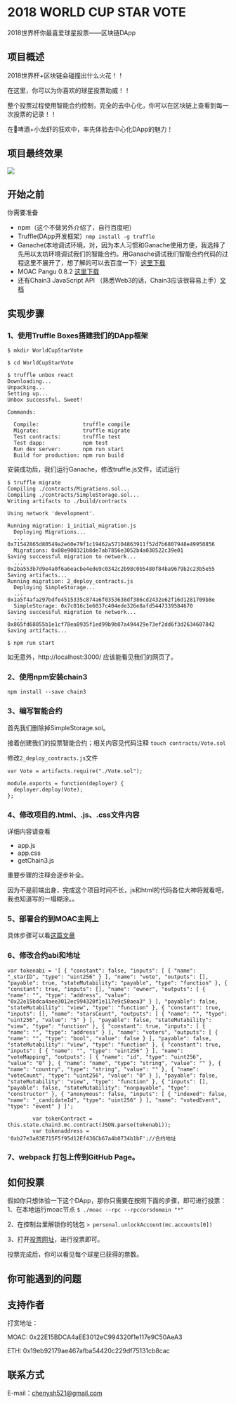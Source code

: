 # 2018 WORLD CUP STAR VOTE
2018世界杯你最喜爱球星投票——区块链DApp

## 项目概述
2018世界杯+区块链会碰撞出什么火花！！

在这里，你可以为你喜欢的球星投票助威！！

整个投票过程使用智能合约控制，完全的去中心化，你可以在区块链上查看到每一次投票的记录！！

在🍺啤酒+小龙虾的狂欢中，率先体验去中心化DApp的魅力！

## 项目最终效果

![](./Snip20180708_2.png)

## 开始之前

你需要准备

* npm（这个不做另外介绍了，自行百度吧）
* Truffle(DApp开发框架）`nmp install -g truffle`
* Ganache(本地调试环境，对，因为本人习惯和Ganache使用方便，我选择了先用以太坊环境调试我们的智能合约。用Ganache调试我们智能合约代码的过程这里不展开了，想了解的可以去百度一下）[这里下载](https://truffleframework.com/ganache)
* MOAC Pangu 0.8.2 [这里下载](https://github.com/MOACChain/moac-core/releases)
* 还有Chain3 JavaScript API （熟悉Web3的话，Chain3应该很容易上手）[文档](https://github.com/MOACChain/chain3/blob/master/Chain3.md)

## 实现步骤

### 1、使用Truffle Boxes搭建我们的DApp框架

```
$ mkdir WorldCupStarVote

$ cd WorldCupStarVote

$ truffle unbox react
Downloading...
Unpacking...
Setting up...
Unbox successful. Sweet!

Commands:

  Compile:              truffle compile
  Migrate:              truffle migrate
  Test contracts:       truffle test
  Test dapp:            npm test
  Run dev server:       npm run start
  Build for production: npm run build

```

安装成功后，我们运行Ganache，修改truffle.js文件，试试运行

```
$ truffle migrate
Compiling ./contracts/Migrations.sol...
Compiling ./contracts/SimpleStorage.sol...
Writing artifacts to ./build/contracts

Using network 'development'.

Running migration: 1_initial_migration.js
  Deploying Migrations...
  ... 0x71542865d80549a2e60e79f1c19462a57104863911f52d7b6807948e49950856
  Migrations: 0x08e900321b8de7ab7856e3052b4a030522c39e01
Saving successful migration to network...
  ... 0x2ba553b7d9e4a0f6a6eacbe4ede9c0342c2b98c0b5480f84ba9679b2c23b5e55
Saving artifacts...
Running migration: 2_deploy_contracts.js
  Deploying SimpleStorage...
  ... 0x1a5f4afa297bdfe4515335c874a6f0353638df386cd2432e62f16d1281709b8e
  SimpleStorage: 0x7c016c1e6037c404ede326e8afd5447339584670
Saving successful migration to network...
  ... 0x865fd68055b1e1cf78ea8935f1ed99b9b07a494429e73ef2dd6f3d2634607842
Saving artifacts...

$ npm run start
```

如无意外，http://localhost:3000/ 应该能看见我们的网页了。

### 2、使用npm安装chain3

```
npm install --save chain3
```

### 3、编写智能合约
首先我们删除掉SimpleStorage.sol。

接着创建我们的投票智能合约；相关内容见代码注释 `touch contracts/Vote.sol`

修改`2_deploy_contracts.js`文件

```
var Vote = artifacts.require("./Vote.sol");

module.exports = function(deployer) {
  deployer.deploy(Vote);
};

```

### 4、修改项目的.html、.js、.css文件内容
详细内容请查看

* app.js
* app.css
* getChain3.js

重要步骤的注释会逐步补全。

因为不是前端出身，完成这个项目时间不长，js和html的代码各位大神将就看吧，我也知道写的一塌糊涂。。


### 5、部署合约到MOAC主网上

具体步骤可以看[这篇文章](https://mp.weixin.qq.com/s/e8LRSaEsVaLgwAJgLW4wPg)


### 6、修改合约abi和地址

```
var tokenabi = '[ { "constant": false, "inputs": [ { "name": "_starID", "type": "uint256" } ], "name": "vote", "outputs": [], "payable": true, "stateMutability": "payable", "type": "function" }, { "constant": true, "inputs": [], "name": "owner", "outputs": [ { "name": "", "type": "address", "value": "0x22e15bdca4aee3012ec994320f1e117e9c50aea3" } ], "payable": false, "stateMutability": "view", "type": "function" }, { "constant": true, "inputs": [], "name": "starsCount", "outputs": [ { "name": "", "type": "uint256", "value": "5" } ], "payable": false, "stateMutability": "view", "type": "function" }, { "constant": true, "inputs": [ { "name": "", "type": "address" } ], "name": "voters", "outputs": [ { "name": "", "type": "bool", "value": false } ], "payable": false, "stateMutability": "view", "type": "function" }, { "constant": true, "inputs": [ { "name": "", "type": "uint256" } ], "name": "voteMapping", "outputs": [ { "name": "id", "type": "uint256", "value": "0" }, { "name": "name", "type": "string", "value": "" }, { "name": "country", "type": "string", "value": "" }, { "name": "voteCount", "type": "uint256", "value": "0" } ], "payable": false, "stateMutability": "view", "type": "function" }, { "inputs": [], "payable": false, "stateMutability": "nonpayable", "type": "constructor" }, { "anonymous": false, "inputs": [ { "indexed": false, "name": "_candidateId", "type": "uint256" } ], "name": "votedEvent", "type": "event" } ]';

        var tokenContract = this.state.chain3.mc.contract(JSON.parse(tokenabi));
        var tokenaddress = '0xb27e3a83E715F5f95d12Ef436Cb67a4b0734b1bF';//合约地址
```

### 7、webpack 打包上传到GitHub Page。


## 如何投票
假如你只想体验一下这个DApp，那你只需要在按照下面的步骤，即可进行投票：
1、在本地运行moac节点 `$ ./moac --rpc --rpccorsdomain "*"`

2、在控制台里解锁你的钱包 `> personal.unlockAccount(mc.accounts[0])`

3、打开[投票网址](https://dappdevelop.github.io/2018WorldCupStarVote/)，进行投票即可。

投票完成后，你可以看见每个球星已获得的票数。

## 你可能遇到的问题

## 支持作者

打赏地址：

MOAC: 0x22E15BDCA4aEE3012eC994320f1e117e9C50AeA3

ETH: 0x19eb92179ae467afba54420c229df75131cb8cac

## 联系方式

E-mail：chenysh521@gmail.com





